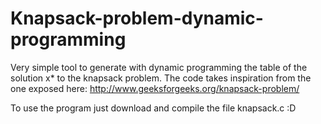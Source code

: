 # Knapsack-problem-dynamic-programming
Very simple tool to generate with dynamic programming the table of the solution x* to the knapsack problem.
The code takes inspiration from the one exposed here: http://www.geeksforgeeks.org/knapsack-problem/

To use the program just download and compile the file knapsack.c :D
